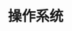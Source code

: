 ---
layout: posts_by_category
last_modified_at: 2022-01-06
categories: os
title: 操作系统
permalink: /category/os.html
---